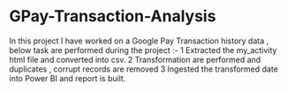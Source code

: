 # GPay-Transaction-Analysis
In this project I have worked on a Google Pay Transaction history data , below task are performed during the project :-
1 Extracted the my_activity html file and converted into csv.
2 Transformation are performed and duplicates , corrupt records are removed
3 Ingested the transformed date into Power BI and report is built.
